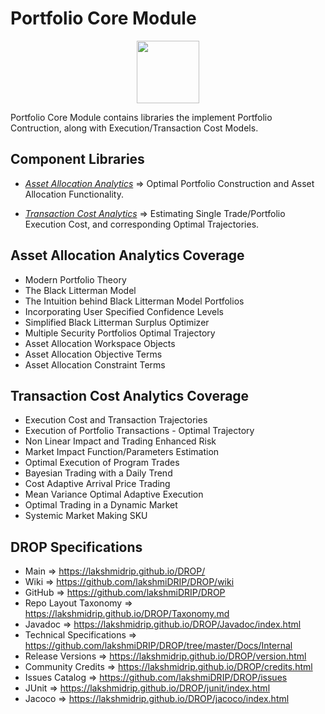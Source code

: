 ﻿
# Portfolio Core Module

<p align="center"><img src="https://github.com/lakshmiDRIP/DROP/blob/master/DRIP_Logo.gif?raw=true" width="100"></p>

Portfolio Core Module contains libraries the implement Portfolio Contruction, along with Execution/Transaction Cost Models.


## Component Libraries

 * [*Asset Allocation Analytics*](https://github.com/lakshmiDRIP/DROP/blob/master/AssetAllocationAnalyticsLibrary.md) => Optimal Portfolio Construction and Asset Allocation Functionality.

 * [*Transaction Cost Analytics*](https://github.com/lakshmiDRIP/DROP/blob/master/TransactionCostAnalyticsLibrary.md) => Estimating Single Trade/Portfolio Execution Cost, and corresponding Optimal Trajectories.


## Asset Allocation Analytics Coverage

 * Modern Portfolio Theory
 * The Black Litterman Model
 * The Intuition behind Black Litterman Model Portfolios
 * Incorporating User Specified Confidence Levels
 * Simplified Black Litterman Surplus Optimizer
 * Multiple Security Portfolios Optimal Trajectory
 * Asset Allocation Workspace Objects
 * Asset Allocation Objective Terms
 * Asset Allocation Constraint Terms


## Transaction Cost Analytics Coverage

 * Execution Cost and Transaction Trajectories
 * Execution of Portfolio Transactions - Optimal Trajectory
 * Non Linear Impact and Trading Enhanced Risk
 * Market Impact Function/Parameters Estimation
 * Optimal Execution of Program Trades
 * Bayesian Trading with a Daily Trend
 * Cost Adaptive Arrival Price Trading
 * Mean Variance Optimal Adaptive Execution
 * Optimal Trading in a Dynamic Market
 * Systemic Market Making SKU


## DROP Specifications

 * Main                     => https://lakshmidrip.github.io/DROP/
 * Wiki                     => https://github.com/lakshmiDRIP/DROP/wiki
 * GitHub                   => https://github.com/lakshmiDRIP/DROP
 * Repo Layout Taxonomy     => https://lakshmidrip.github.io/DROP/Taxonomy.md
 * Javadoc                  => https://lakshmidrip.github.io/DROP/Javadoc/index.html
 * Technical Specifications => https://github.com/lakshmiDRIP/DROP/tree/master/Docs/Internal
 * Release Versions         => https://lakshmidrip.github.io/DROP/version.html
 * Community Credits        => https://lakshmidrip.github.io/DROP/credits.html
 * Issues Catalog           => https://github.com/lakshmiDRIP/DROP/issues
 * JUnit                    => https://lakshmidrip.github.io/DROP/junit/index.html
 * Jacoco                   => https://lakshmidrip.github.io/DROP/jacoco/index.html
